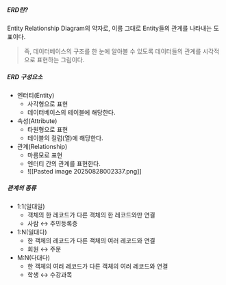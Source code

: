 ##### ERD란?
Entity Relationship Diagram의 약자로, 이름 그대로 Entity들의 관계를 나타내는 도표이다.

>즉, 데이터베이스의 구조를 한 눈에 알아볼 수 있도록 데이터들의 관계를 시각적으로 표현하는 그림이다.


##### ERD 구성요소
- 엔터티(Entity)
	- 사각형으로 표현
	- 데이터베이스의 테이블에 해당한다.
- 속성(Attribute)
	- 타원형으로 표현
	- 테이블의 컬럼(열)에 해당한다.
- 관계(Relationship)
	- 마름모로 표현
	- 엔터티 간의 관계를 표현한다.
	- ![[Pasted image 20250828002337.png]]

##### 관계의 종류
- 1:1(일대일)
	- 객체의 한 레코드가 다른 객체의 한 레코드와만 연결 
	- 사람 ↔ 주민등록증 
- 1:N(일대다)
	- 한 객체의 레코드가 다른 객체의 여러 레코드와 연결 
	- 회원 ↔ 주문
- M:N(다대다)
	- 한 객체의 여러 레코드가 다른 객체의 여러 레코드와 연결
	- 학생 ↔ 수강과목 